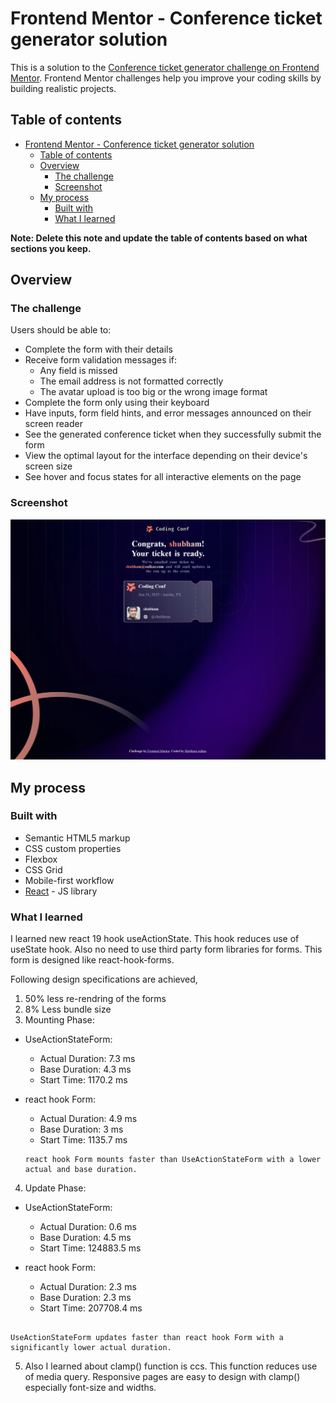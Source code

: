 # Frontend Mentor - Conference ticket generator solution

This is a solution to the [Conference ticket generator challenge on Frontend Mentor](https://www.frontendmentor.io/challenges/conference-ticket-generator-oq5gFIU12w). Frontend Mentor challenges help you improve your coding skills by building realistic projects.

## Table of contents

- [Frontend Mentor - Conference ticket generator solution](#frontend-mentor---conference-ticket-generator-solution)
  - [Table of contents](#table-of-contents)
  - [Overview](#overview)
    - [The challenge](#the-challenge)
    - [Screenshot](#screenshot)
  - [My process](#my-process)
    - [Built with](#built-with)
    - [What I learned](#what-i-learned)

**Note: Delete this note and update the table of contents based on what sections you keep.**

## Overview

### The challenge

Users should be able to:

- Complete the form with their details
- Receive form validation messages if:
  - Any field is missed
  - The email address is not formatted correctly
  - The avatar upload is too big or the wrong image format
- Complete the form only using their keyboard
- Have inputs, form field hints, and error messages announced on their screen reader
- See the generated conference ticket when they successfully submit the form
- View the optimal layout for the interface depending on their device's screen size
- See hover and focus states for all interactive elements on the page

### Screenshot

![Generated ticket](image.png)

## My process

### Built with

- Semantic HTML5 markup
- CSS custom properties
- Flexbox
- CSS Grid
- Mobile-first workflow
- [React](https://reactjs.org/) - JS library

### What I learned

I learned new react 19 hook useActionState. This hook reduces use of useState hook. Also no need to use third party form libraries for forms. This form is designed like react-hook-forms.

Following design specifications are achieved,

1. 50% less re-rendring of the forms
2. 8% Less bundle size
3. Mounting Phase:

- UseActionStateForm:
  - Actual Duration: 7.3 ms
  - Base Duration: 4.3 ms
  - Start Time: 1170.2 ms
- react hook Form:

  - Actual Duration: 4.9 ms
  - Base Duration: 3 ms
  - Start Time: 1135.7 ms

  ```
  react hook Form mounts faster than UseActionStateForm with a lower actual and base duration.
  ```

4. Update Phase:

- UseActionStateForm:
  - Actual Duration: 0.6 ms
  - Base Duration: 4.5 ms
  - Start Time: 124883.5 ms
- react hook Form:

  - Actual Duration: 2.3 ms
  - Base Duration: 2.3 ms
  - Start Time: 207708.4 ms

```

UseActionStateForm updates faster than react hook Form with a significantly lower actual duration.

```

5. Also I learned about clamp() function is ccs. This function reduces use of media query. Responsive pages are easy to design with clamp() especially font-size and widths.
